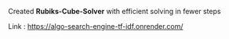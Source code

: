 Created **Rubiks-Cube-Solver** with efficient solving in fewer steps

Link : https://algo-search-engine-tf-idf.onrender.com/
